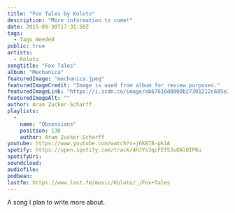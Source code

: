 ```yaml
---
title: "Fox Tales by Koloto"
description: "More information to come!"
date: 2015-09-30T17:31:50Z
tags:
  - Tags Needed
public: true
artists:
  - Koloto
songtitle: "Fox Tales"
album: "Mechanica"
featuredImage: "mechanica.jpeg"
featuredImageCredit: "Image is used from album for review purposes."
featuredImageLink: "https://i.scdn.co/image/ab67616d0000b27301212c685e2bfa6414b6689b"
featuredImageAlt: ""
author: Aram Zucker-Scharff
playlists:
  -
    name: "Obsessions"
    position: 130
    author: Aram Zucker-Scharff
youtube: https://www.youtube.com/watch?v=j6kB78-pk1A
spotify: https://open.spotify.com/track/4HJYs3qcFEfS3vQAlOIP6u
spotifyUri: 
soundcloud:
audiofile:
podbean:
lastfm: https://www.last.fm/music/Koloto/_/Fox+Tales
---
```


A song I plan to write more about.
		